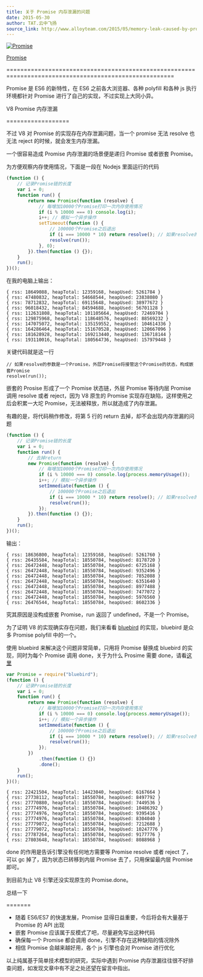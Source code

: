 ```yaml
---
title: 关于 Promise 内存泄漏的问题
date: 2015-05-30
author: TAT.云中飞扬
source_link: http://www.alloyteam.com/2015/05/memory-leak-caused-by-promise/
---
```


<!-- {% raw %} - for jekyll -->

[![Promise](https://camo.githubusercontent.com/936320d9d13426d9631ff49d817b5d542e135d10/687474703a2f2f7777772e616c6c6f797465616d2e636f6d2f77702d636f6e74656e742f75706c6f6164732f323031352f30352f515125453625383825414125453525394225424532303135303533303230313332382e706e67)](http://www.alloyteam.com/wp-content/uploads/2015/05/QQ%E6%88%AA%E5%9B%BE20150530201328.png)

[Promise](https://developer.mozilla.org/zh-CN/docs/Web/JavaScript/Reference/Global_Objects/Promise)  

======================================================================================================

Promise 是 ES6 的新特性，在 ES6 之前各大浏览器、各种 polyfill 和各种 js 执行环境都针对 Promise 进行了自己的实现，不过实现上大同小异。

V8 Promise 内存泄漏  

==================

不过 V8 对 Promise 的实现存在内存泄漏问题，当一个 promise 无法 resolve 也无法 reject 的时候，就会发生内存泄漏。

一个很容易造成 Promise 内存泄漏的场景便是递归 Promise 或者嵌套 Promise。

为方便观察内存使用情况，下面是一段在 Nodejs 里面运行的代码

```javascript
(function () {
    // 记录Promise链的长度
    var i = 0;
    function run() {
        return new Promise(function (resolve) {
            // 每增加10000个Promise打印一次内存使用情况
            if (i % 10000 === 0) console.log(i);
            i++; // 模拟一个异步操作
            setTimeout(function () {
                // 100000个Promise之后退出
                if (i === 10000 * 10) return resolve(); // 如果resolve的参数是一个Promise，外层Promise将接管这个Promise的状态，构成嵌套Promise
                resolve(run());
            }, 0);
        }).then(function () {});
    }
    run();
})();
```

在我的电脑上输出：

    { rss: 18649088, heapTotal: 12359168, heapUsed: 5261784 }
    { rss: 47480832, heapTotal: 54668544, heapUsed: 23838080 }
    { rss: 78712832, heapTotal: 69115648, heapUsed: 38977672 }
    { rss: 96018432, heapTotal: 84594688, heapUsed: 56701128 }
    { rss: 112631808, heapTotal: 101105664, heapUsed: 72469704 }
    { rss: 129875968, heapTotal: 118648576, heapUsed: 88569232 }
    { rss: 147075072, heapTotal: 135159552, heapUsed: 104614336 }
    { rss: 164286464, heapTotal: 151670528, heapUsed: 120667096 }
    { rss: 181628928, heapTotal: 169213440, heapUsed: 136718144 }
    { rss: 193110016, heapTotal: 180564736, heapUsed: 157979448 }

关键代码就是这一行

    // 如果resolve的参数是一个Promise，外层Promise将接管这个Promise的状态，构成嵌套Promise
    resolve(run());

嵌套的 Prosise 形成了一个 Promise 状态链，外层 Promise 等待内层 Promise 调用 resolve 或者 reject，因为 V8 原生的 Promise 实现存在缺陷，这样使用之后会积累一大坨 Promise，无法被释放，所以就造成了内存泄漏。

有趣的是，将代码稍作修改，将第 5 行的 return 去掉，却不会出现内存泄漏的问题

```javascript
(function () {
    // 记录Promise链的长度
    var i = 0;
    function run() {
        // 去掉return
        new Promise(function (resolve) {
            // 每增加10000个Promise打印一次内存使用情况
            if (i % 10000 === 0) console.log(process.memoryUsage());
            i++; // 模拟一个异步操作
            setImmediate(function () {
                // 100000个Promise之后退出
                if (i === 10000 * 10) return resolve(); // 如果resolve的参数是一个Promise，外层Promise将接管这个Promise的状态，构成嵌套Promise
                resolve(run());
            });
        }).then(function () {});
    }
    run();
})();
```

输出：

    { rss: 18636800, heapTotal: 12359168, heapUsed: 5261760 }
    { rss: 26435584, heapTotal: 18550784, heapUsed: 8178720 }
    { rss: 26472448, heapTotal: 18550784, heapUsed: 6725168 }
    { rss: 26472448, heapTotal: 18550784, heapUsed: 9352496 }
    { rss: 26472448, heapTotal: 18550784, heapUsed: 7852088 }
    { rss: 26472448, heapTotal: 18550784, heapUsed: 6351640 }
    { rss: 26472448, heapTotal: 18550784, heapUsed: 8977488 }
    { rss: 26472448, heapTotal: 18550784, heapUsed: 7477072 }
    { rss: 26472448, heapTotal: 18550784, heapUsed: 5976560 }
    { rss: 26476544, heapTotal: 18550784, heapUsed: 8602336 }

究其原因是没构成嵌套 Promise，run 返回了 undefined，不是一个 Promise。

为了证明 V8 的实现确实存在问题，我们来看看 [bluebird](https://github.com/petkaantonov/bluebird) 的实现，bluebird 是众多 Promise polyfill 中的一个。

使用 bluebird 来解决这个问题非常简单，只用将 Promise 替换成 bluebird 的实现，同时为每个 Promise 调用 done，关于为什么 Prosime 需要 done，请看[这里](http://bahmutov.calepin.co/why-promises-need-to-be-done.html)

```javascript
var Promise = require("bluebird");
(function () {
    // 记录Promise链的长度
    var i = 0;
    function run() {
        return new Promise(function (resolve) {
            // 每增加10000个Promise打印一次内存使用情况
            if (i % 10000 === 0) console.log(process.memoryUsage());
            i++; // 模拟一个异步操作
            setImmediate(function () {
                // 100000个Promise之后退出
                if (i === 10000 * 10) return resolve(); // 如果resolve的参数是一个Promise，外层Promise将接管这个Promise的状态，构成嵌套Promise
                resolve(run());
            });
        })
            .then(function () {})
            .done();
    }
    run();
})();
```

    { rss: 22421504, heapTotal: 14423040, heapUsed: 6167664 }
    { rss: 27738112, heapTotal: 18550784, heapUsed: 8497792 }
    { rss: 27770880, heapTotal: 18550784, heapUsed: 7449536 }
    { rss: 27774976, heapTotal: 18550784, heapUsed: 10486392 }
    { rss: 27774976, heapTotal: 18550784, heapUsed: 9395416 }
    { rss: 27774976, heapTotal: 18550784, heapUsed: 8304040 }
    { rss: 27779072, heapTotal: 18550784, heapUsed: 7212688 }
    { rss: 27779072, heapTotal: 18550784, heapUsed: 10247776 }
    { rss: 27787264, heapTotal: 18550784, heapUsed: 9177776 }
    { rss: 27803648, heapTotal: 18550784, heapUsed: 8088968 }

done 的作用是告诉引擎没有任何地方需要等 Promise resolve 或者 reject 了，可以 gc 掉了，因为状态已转移到内层 Promise 去了，只用保留最内层 Promise 即可。

到目前为止 V8 引擎还没实现原生的 Promise.done。

总结一下  

=======

-   随着 ES6/ES7 的快速发展，Promise 显得日益重要，今后将会有大量基于 Promise 的 API 出现
-   嵌套 Promise 应该属于反模式了吧，尽量避免写出这种代码
-   确保每一个 Promise 都会调用 done，引擎不存在这种缺陷的情况除外
-   相信 Promise 会越来越好用，各个 js 引擎也会对 Promise 进行优化

以上纯属基于简单技术模型的研究，实际中遇到 Promise 内存泄漏往往很不好排查问题，如发现文章中有不足之处还望在留言中指出。


<!-- {% endraw %} - for jekyll -->